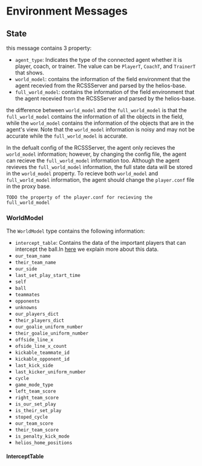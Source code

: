 # Environment Messages
## State
this message contains 3 property:

- ```agent_type```: Indicates the type of the connected agent whether it is player, coach, or trainer. The value can be ```PlayerT```, ```CoachT```, and ```TrainerT``` that shows. 
- ```world_model```: contains the information of the field environment that the agent recevied from the RCSSServer and parsed by the helios-base. 
- ```full_world_model```: contains the information of the field environment that the agent recevied from the RCSSServer and parsed by the helios-base.  

the difference between ```world_model``` and the ```full_world_model``` is that the ```full_world_model``` contains the information of all the objects in the field, while the ```world_model``` contains the information of the objects that are in the agent's view. Note that the ```world_model``` information is noisy and may not be accurate while the ```full_world_model``` is accurate.

In the defualt config of the RCSSServer, the agent only recieves the ```world_model``` information; however, by changing the config file, the agent can recieve the ```full_world_model``` information too. Although the agent revieves the ```full_world_model``` information, the full state data will be stored in the ```world_model``` property. To recieve both ```world_model``` and ```full_world_model``` information, the agent should change the ```player.conf``` file in the proxy base. 
```
TODO the property of the player.conf for recieving the full_world_model
```

### WorldModel
The ```WorldModel``` type contains the following information:
- ```intercept_table```: Contains the data of the important players that can intercept the ball.In [here](#InterceptTable) we explain more about this data. 
- ```our_team_name```
- ```their_team_name```
- ```our_side```
- ```last_set_play_start_time```
- ```self```
- ```ball```
- ```teammates```
- ```opponents```
- ```unknowns```
- ```our_players_dict```
- ```their_players_dict```
- ```our_goalie_uniform_number```
- ```their_goalie_uniform_number```
- ```offside_line_x```
- ```ofside_line_x_count```
- ```kickable_teammate_id```
- ```kickable_opponent_id```
- ```last_kick_side```
- ```last_kicker_uniform_number```
- ```cycle```
- ```game_mode_type```
- ```left_team_score```
- ```right_team_score```
- ```is_our_set_play```
- ```is_their_set_play```
- ```stoped_cycle```
- ```our_team_score```
- ```their_team_score```
- ```is_penalty_kick_mode```
- ```helios_home_positions```


#### InterceptTable